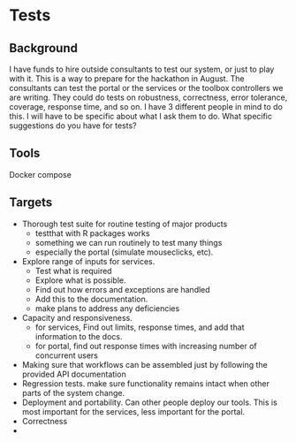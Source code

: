 # Tests

## Background

I have funds to hire outside consultants to test our system, or just to play with it. This is a way to prepare for the hackathon in August. The consultants can test the portal or the services or the toolbox controllers we are writing. They could do tests on robustness, correctness, error tolerance, coverage, response time, and so on. I have 3 different people in mind to do this. I will have to be specific about what I ask them to do. What specific suggestions do you have for tests?

## Tools
Docker compose


## Targets
* Thorough test suite for routine testing of major products
   * testthat with R packages works
   * something we can run routinely to test many things
   * especially the portal (simulate mouseclicks, etc).
* Explore range of inputs for services.  
   * Test what is required 
   * Explore what is possible.  
   * Find out how errors and exceptions are handled
   * Add this to the documentation.  
   * make plans to address any deficiencies
* Capacity and responsiveness.  
   * for services, Find out limits, response times, and add that information to the docs. 
   * for portal, find out response times with increasing number of concurrent users
* Making sure that workflows can be assembled just by following the provided API documentation
* Regression tests.  make sure functionality remains intact when other parts of the system change.  
* Deployment and portability.  Can other people deploy our tools.  This is most important for the services, less important for the portal. 
* Correctness
* 
